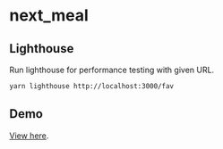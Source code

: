 # next_meal

## Lighthouse

Run lighthouse for performance testing with given URL.

```bash
yarn lighthouse http://localhost:3000/fav
```

## Demo

[View here](https://next-meal.vercel.app/).
